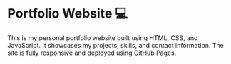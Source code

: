 # Portfolio Website 💻

This is my personal portfolio website built using HTML, CSS, and JavaScript. It showcases my projects, skills, and contact information. The site is fully responsive and deployed using GitHub Pages.
